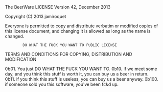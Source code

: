 The BeerWare LICENSE
                    Version 42, December 2013

 Copyright (C) 2013 jamiroquet 

 Everyone is permitted to copy and distribute verbatim or modified
 copies of this license document, and changing it is allowed as long
 as the name is changed.

            DO WHAT THE FUCK YOU WANT TO PUBLIC LICENSE
   TERMS AND CONDITIONS FOR COPYING, DISTRIBUTION AND MODIFICATION

  0b01. You just DO WHAT THE FUCK YOU WANT TO.
  0b10. If we meet some day, and you think this stuff is worth it, you can buy us a beer in return.
  0b11. if you think this stuff is useless, you can buy us a beer anyway. 
 0b100. if someone sold you this software, you've been f*ck*d up.
